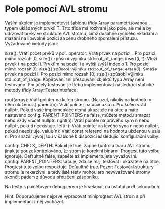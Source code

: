 # Pole pomocí AVL stromu

Vaším úkolem je implementovat šablonu třídy Array parametrizovanou typem ukládaných prvků T. Tato třída má rozhraní jako pole, ale měla by udržovat prvky ve struktuře AVL stromu, čímž dosáhne rychlého vkládání a mazání na libovolné pozici za cenu drobného zpomalení přístupu. Vyžadované metody jsou:

size(): Vrátí počet prvků v poli.
operator[](i): Vrátí prvek na pozici i. Pro pozici mimo rozsah [0, size()) způsobí výjimku std::out_of_range.
insert(i, t): Vloží prvek t na pozici i. Prvkům na pozici i a vyšší zvýší index o 1. Pro pozici mimo rozsah [0, size()] způsobí výjimku std::out_of_range.
erase(i): Smaže prvek na pozici i. Pro pozici mimo rozsah [0, size()) způsobí výjimku std::out_of_range.
Kopírování ani přesouvání objektů typu Array není testováno. Pro účely testování je třeba implementovat následující statické metody třídy Array::TesterInterface:

root(array): Vrátí pointer na kořen stromu. (Na uzel, nikoliv na hodnotu v něm uloženou.)
parent(n): Vrátí pointer na otce uzlu n. Pro kořen vrátí nullptr. Pokud vaše implementace nemá ukazatele na otce a máte nastaveno config::PARENT_POINTERS na false, můžete metodu smazat nebo vždy vracet nullptr.
right(n): Vrátí pointer na pravého syna n nebo nullptr, pokud neexistuje.
left(n): Vrátí pointer na levého syna n nebo nullptr, pokud neexistuje.
value(n): Vrátí const referenci na hodnotu uloženou v uzlu n.
Pro snazší vývoj jsou v šabloně k dispozici následující konfigurační volby:

config::CHECK_DEPTH: Pokud je true, zapne kontrolu tvaru AVL stromu, jinak je pouze kontrolováno, že strom je korektní binární. Progtest tuto volbu ignoruje. Defaultně false, zapněte až implementujete vyvažování.
config::PARENT_POINTERS: Určuje, zda se mají testovat i ukazatele na otce. Progtest tuto volbu respektuje. Defaultně true.
Pozor: Testování struktury stromu je rekurzivní, a tedy jisté testy mohou pro nevyvažované stromy skončit pádem z důvodu přetečení zásobníku.

Na testy s paměťovým debuggerem je 5 sekund, na ostatní po 6 sekundách.

Hint: Doporučujeme nejprve vypracovat miniprogtest AVL strom a při implementaci z něj vycházet.

